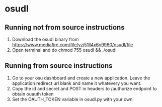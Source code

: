 # osudl
## Running not from source instructions
1. Download the osudl binary from https://www.mediafire.com/file/yzj51ll4x6y9960/osudl/file
2. Open terminal and do chmod 755 osudl && ./osudl

## Running from source instructions
1. Go to your osu dashboard and create a new application. Leave the application redirect url blank and name it whatevery you want.
2. Copy the id and secret and POST in headers to /authorize endpoint to obtain ouauth token
3. Set the OAUTH_TOKEN variable in osudl.py with your own
